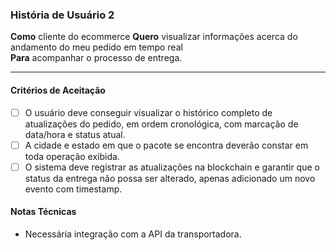 ### História de Usuário 2

**Como** cliente do ecommerce
**Quero** visualizar informações acerca do andamento do meu pedido em tempo real  
**Para** acompanhar o processo de entrega.

---

#### Critérios de Aceitação

- [ ] O usuário deve conseguir visualizar o histórico completo de atualizações do pedido, em ordem cronológica, com marcação de data/hora e status atual.
- [ ] A cidade e estado em que o pacote se encontra deverão constar em toda operação exibida.
- [ ] O sistema deve registrar as atualizações na blockchain e garantir que o status da entrega não possa ser alterado, apenas adicionado um novo evento com timestamp.

#### Notas Técnicas

- Necessária integração com a API da transportadora.
